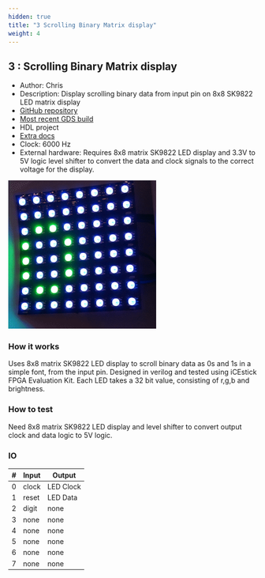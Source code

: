 ```yaml
---
hidden: true
title: "3 Scrolling Binary Matrix display"
weight: 4
---
```


## 3 : Scrolling Binary Matrix display

* Author: Chris
* Description: Display scrolling binary data from input pin on 8x8 SK9822 LED matrix display
* [GitHub repository](https://github.com/chrisruk/matrixchip)
* [Most recent GDS build](https://github.com/chrisruk/matrixchip/actions/runs/3500414798)
* HDL project
* [Extra docs](https://github.com/chrisruk/matrixchip/blob/main/README.md)
* Clock: 6000 Hz
* External hardware: Requires 8x8 matrix SK9822 LED display and 3.3V to 5V logic level shifter to convert the data and clock signals to the correct voltage for the display.

![picture](images/animation.gif)

### How it works

Uses 8x8 matrix SK9822 LED display to scroll binary data as 0s and 1s in a simple font, from the input pin.  Designed in verilog and tested using iCEstick FPGA Evaluation Kit.  Each LED takes a 32 bit value, consisting of r,g,b and brightness.

### How to test

Need 8x8 matrix SK9822 LED display and level shifter to convert output clock and data logic to 5V logic.

### IO

| # | Input        | Output       |
|---|--------------|--------------|
| 0 | clock  | LED Clock |
| 1 | reset  | LED Data |
| 2 | digit  | none |
| 3 | none  | none |
| 4 | none  | none |
| 5 | none  | none |
| 6 | none  | none |
| 7 | none  | none |
